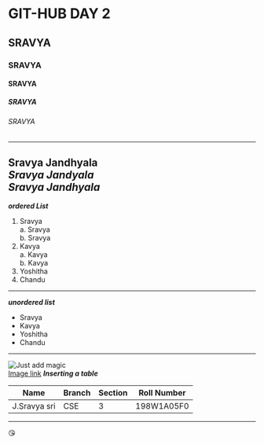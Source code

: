 # GIT-HUB DAY 2
## SRAVYA
### SRAVYA
#### SRAVYA
##### SRAVYA
###### SRAVYA
-----------------------------------------------------------------------------------------------------------------------------------------------------------------------------------
**Sravya Jandhyala**  
*Sravya Jandyala*  
***Sravya Jandhyala***  
-----------------------------------------------------------------------------------------------------------------------------------------------------------------------------------
***ordered List***
1. Sravya  
  a. Sravya  
  b. Sravya
3. Kavya  
  a. Kavya  
  b. Kavya  
5. Yoshitha  
6. Chandu  
-----------------------------------------------------------------------------------------------------------------------------------------------------------------------------------
***unordered list***
* Sravya  
* Kavya
* Yoshitha
* Chandu
-----------------------------------------------------------------------------------------------------------------------------------------------------------------------------------
![Just add magic](https://encrypted-tbn0.gstatic.com/images?q=tbn:ANd9GcTTLkP7NPTgj1a81Ld59w-Uelxwudlk_wcDHw&usqp=CAU)  
[Image link](https://encrypted-tbn0.gstatic.com/images?q=tbn:ANd9GcTTLkP7NPTgj1a81Ld59w-Uelxwudlk_wcDHw&usqp=CAU)
***Inserting a table***

|Name|Branch|Section|Roll Number|
|-------------|----|--|-------------|
|J.Sravya sri|CSE|3|198W1A05F0|

-------------------------------------------------
:kissing_heart:
